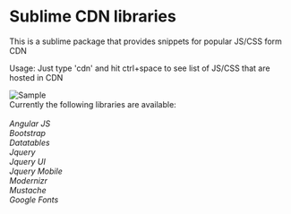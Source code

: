 Sublime CDN libraries
======

This is a sublime package that provides snippets for popular JS/CSS form CDN <br/>

Usage: Just type 'cdn' and hit ctrl+space to see list of JS/CSS that are hosted in CDN

![Sample](https://raw.github.com/narendrans/sublime-cdn-lib-snippets/master/screenshot.png "Sample Screenshot") <br/>
Currently the following libraries are available:<br/><br/>
<em>
Angular JS<br/>
Bootstrap<br/>
Datatables<br/>
Jquery<br/>
Jquery UI<br/>
Jquery Mobile<br/>
Modernizr<br/>
Mustache<br/>
Google Fonts<br/>
</em>
